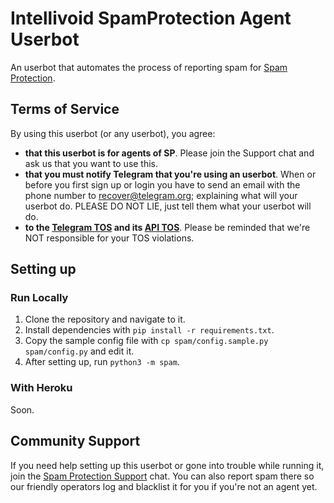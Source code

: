 # Intellivoid SpamProtection Agent Userbot

An userbot that automates the process of reporting spam for [Spam Protection](https://t.me/SpamProtectionLogs).

## Terms of Service

By using this userbot (or any userbot), you agree:
- **that this userbot is for agents of SP**. Please join the Support chat and ask us that you want to use this.
- **that you must notify Telegram that you're using an userbot**. When or before you first sign up or login you have to
send an email with the phone number to <recover@telegram.org>; explaining what will your userbot do. PLEASE DO NOT LIE, just
tell them what your userbot will do.
- **to the [Telegram TOS](https://telegram.org/tos) and its [API TOS](https://core.telegram.org/api/terms)**.
Please be reminded that we're NOT responsible for your TOS violations.

## Setting up

### Run Locally

1. Clone the repository and navigate to it.
2. Install dependencies with `pip install -r requirements.txt`.
3. Copy the sample config file with `cp spam/config.sample.py spam/config.py` and edit it.
4. After setting up, run `python3 -m spam`.

### With Heroku

Soon.

## Community Support

If you need help setting up this userbot or gone into trouble while running it, join the [Spam Protection Support][sp-support]
chat. You can also report spam there so our friendly operators log and blacklist it for you if you're not an agent yet.

[sp-support]: https://t.me/SpamProtectionSupport